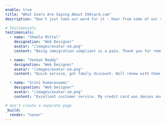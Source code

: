 ```yaml
---
enable: true
title: "What Users Are Saying About I94card.com"
description: "Don't just take our word for it - hear from some of our satisfied users!  Check out some of our testimonials below to see what others are saying about our service."

# Testimonials
testimonials:
  - name: "Sheela Mittal"
    designation: "Web Designer"
    avatar: "/images/avatar-sm.png"
    content: "Being immigration compliant is a pain. Thank you for removing one area of pain from my life. Ordered is for all my family members."

  - name: "Venkat Reddy"
    designation: "Web Designer"
    avatar: "/images/avatar-sm.png"
    content: "Quick service, got family discount. Will renew with them again for my next extension. Wish I had found it sooner."

  - name: "Srini Kumaraswami"
    designation: "Web Designer"
    avatar: "/images/avatar-sm.png"
    content: "Excellent customer service. My credit card was denies and I was able to speak directly to the Owner. Love the fact this is run by an Immigrant themselves."

# don't create a separate page
_build:
  render: "never"
---
```

